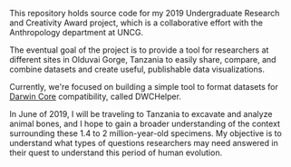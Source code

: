 This repository holds source code for my 2019 Undergraduate Research
and Creativity Award project, which is a collaborative effort with the
Anthropology department at UNCG. 

The eventual goal of the project is to provide a tool for researchers
at different sites in Olduvai Gorge, Tanzania to easily share,
compare, and combine datasets and create useful, publishable data
visualizations.

Currently, we're focused on building a simple tool to format datasets
for [Darwin Core](https://dwc.tdwg.org/) compatibility, called
DWCHelper.

In June of 2019, I will be traveling to Tanzania to excavate and
analyze animal bones, and I hope to gain a broader understanding of
the context surrounding these 1.4 to 2 million-year-old specimens. My
objective is to understand what types of questions researchers may
need answered in their quest to understand this period of human
evolution. 


